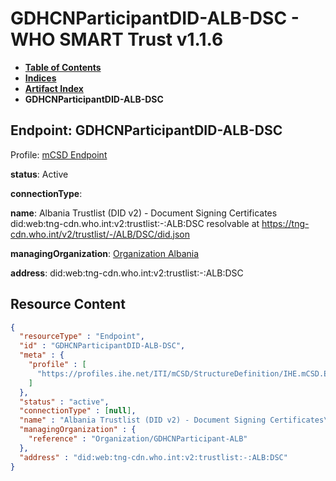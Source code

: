 # GDHCNParticipantDID-ALB-DSC - WHO SMART Trust v1.1.6

* [**Table of Contents**](toc.md)
* [**Indices**](indices.md)
* [**Artifact Index**](artifacts.md)
* **GDHCNParticipantDID-ALB-DSC**

## Endpoint: GDHCNParticipantDID-ALB-DSC

Profile: [mCSD Endpoint](https://profiles.ihe.net/ITI/mCSD/4.0.0/StructureDefinition-IHE.mCSD.Endpoint.html)

**status**: Active

**connectionType**: 

**name**: Albania Trustlist (DID v2) - Document Signing Certificates did:web:tng-cdn.who.int:v2:trustlist:-:ALB:DSC resolvable at https://tng-cdn.who.int/v2/trustlist/-/ALB/DSC/did.json

**managingOrganization**: [Organization Albania](Organization-GDHCNParticipant-ALB.md)

**address**: did:web:tng-cdn.who.int:v2:trustlist:-:ALB:DSC



## Resource Content

```json
{
  "resourceType" : "Endpoint",
  "id" : "GDHCNParticipantDID-ALB-DSC",
  "meta" : {
    "profile" : [
      "https://profiles.ihe.net/ITI/mCSD/StructureDefinition/IHE.mCSD.Endpoint"
    ]
  },
  "status" : "active",
  "connectionType" : [null],
  "name" : "Albania Trustlist (DID v2) - Document Signing Certificates\ndid:web:tng-cdn.who.int:v2:trustlist:-:ALB:DSC\nresolvable at https://tng-cdn.who.int/v2/trustlist/-/ALB/DSC/did.json",
  "managingOrganization" : {
    "reference" : "Organization/GDHCNParticipant-ALB"
  },
  "address" : "did:web:tng-cdn.who.int:v2:trustlist:-:ALB:DSC"
}

```
